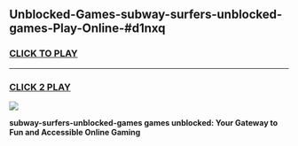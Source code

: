 
## Unblocked-Games-subway-surfers-unblocked-games-Play-Online-#d1nxq
<h3>
<a href="https://premium.freeplayer.one?title=subway-surfers-unblocked-games&ref=27F">CLICK TO PLAY</a></h3>
<hr>

<h3>
<a href="https://premium.freeplayer.one?title=subway-surfers-unblocked-games&ref=27F">CLICK 2 PLAY</a>
  
</h3>

<a href="https://premium.freeplayer.one?title=subway-surfers-unblocked-games&ref=27F"><img src="https://clearcache.store/games.png"></a>


**subway-surfers-unblocked-games games unblocked: Your Gateway to Fun and Accessible Online Gaming**
